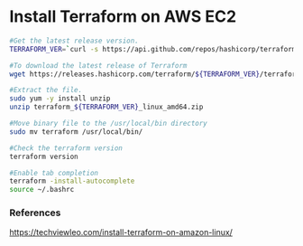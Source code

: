 # Install Terraform on AWS EC2

```sh
#Get the latest release version.
TERRAFORM_VER=`curl -s https://api.github.com/repos/hashicorp/terraform/releases/latest |  grep tag_name | cut -d: -f2 | tr -d \"\,\v | awk '{$1=$1};1'

#To download the latest release of Terraform
wget https://releases.hashicorp.com/terraform/${TERRAFORM_VER}/terraform_${TERRAFORM_VER}_linux_amd64.zip

#Extract the file.
sudo yum -y install unzip
unzip terraform_${TERRAFORM_VER}_linux_amd64.zip

#Move binary file to the /usr/local/bin directory
sudo mv terraform /usr/local/bin/

#Check the terraform version
terraform version

#Enable tab completion
terraform -install-autocomplete
source ~/.bashrc

```

### References

https://techviewleo.com/install-terraform-on-amazon-linux/